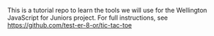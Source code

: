 This is a tutorial repo to learn the tools we will use for the Wellington JavaScript for Juniors project. For full instructions, see https://github.com/test-er-8-or/tic-tac-toe